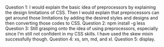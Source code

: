 Question 1: I would explain the basic idea of preprocessors by explaining the design limitations of CSS. Then I would explain that preprocessors can get around those limitations by adding the desired styles and designs and then converting those codes to CSS. 
Question 2: npm install -g less
Question 3: Still grasping onto the idea of using preprocessors, especially since I'm still not confident in my CSS skills. I have used the skew mixin successfully though. 
Question 4: xs, sm, md, and xl. 
Question 5: display.